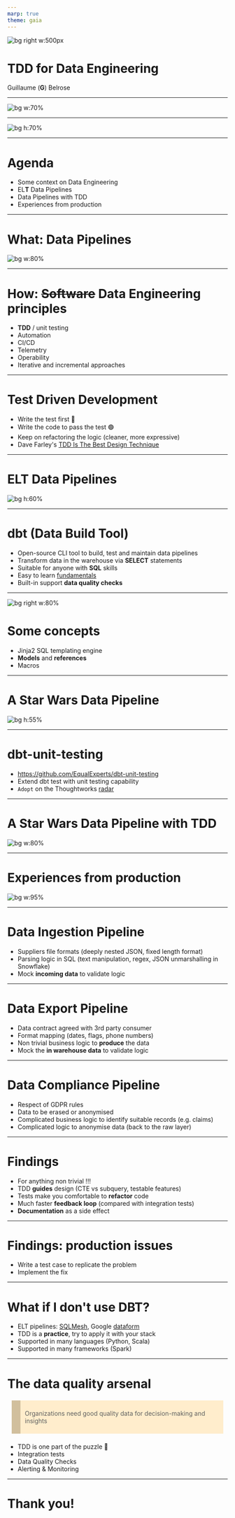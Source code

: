 ```yaml
---
marp: true
theme: gaia
---
```


<style>
blockquote {
  background: #ffedcc;
  border-left: 20px solid #d1bf9d;
  margin: 1.5em 10px;
  padding: 0.5em 10px;
}
</style>

<!-- _class: lead -->

![bg right w:500px](assets/equal-experts-logo-white-blue-background.png)

# TDD for Data Engineering

Guillaume (**G**) Belrose

--- 
<!-- header: ![image w:120px](assets/equal-experts-logo-white-blue-background.png) -->

![bg w:70%](assets/hands-up.jpg) 

--- 

![bg h:70%](assets/darth-vader-meme.jpg) 

<!-- _footer: Make your own: https://imgflip.com/memegenerator/19005569/Darth-Vader -->

---

<!-- paginate: true -->
<!-- footer: TDD for Data Engineering -->

# Agenda

- Some context on Data Engineering
- EL**T** Data Pipelines
- Data Pipelines with TDD
- Experiences from production

---

# What: Data Pipelines

![bg w:80%](assets/data-engineering.png) 

---

# How: ~~Software~~ Data Engineering principles

- **TDD** / unit testing
- Automation
- CI/CD
- Telemetry
- Operability
- Iterative and incremental approaches

---

# Test Driven Development

* Write the test first :red_circle:
* Write the code to pass the test :green_circle:
* Keep on refactoring the logic (cleaner, more expressive)
* Dave Farley's [TDD Is The Best Design Technique](https://www.youtube.com/watch?v=ln4WnxX-wrw)

---

# EL**T** Data Pipelines

![bg h:60%](assets/elt-stack.png) 

---

# dbt (Data Build Tool)

- Open-source CLI tool to build, test and maintain data pipelines
- Transform data in the warehouse via **SELECT** statements
- Suitable for anyone with **SQL** skills
- Easy to learn [fundamentals](https://courses.getdbt.com/courses/fundamentals) 
- Built-in support **data quality checks**

---

![bg right w:80%](assets/dbt-ref.png)

# Some concepts

- Jinja2 SQL templating engine
- **Models** and **references**
- Macros

---

# A Star Wars Data Pipeline

![bg h:55%](assets/star-wars-data-pipeline.png) 

<!-- _footer: TDD for Data Engineering | Star Wars dataset: https://www.kaggle.com/datasets/jsphyg/star-wars -->

---

# dbt-unit-testing

- https://github.com/EqualExperts/dbt-unit-testing
- Extend dbt test with unit testing capability
- `Adopt` on the Thoughtworks [radar](https://www.thoughtworks.com/radar/tools/dbt)

---

# A Star Wars Data Pipeline with TDD 

![bg w:80%](assets/star-wars-data-pipeline-with-tdd.png) 

---
# Experiences from production

![bg w:95%](assets/tales-from-production.png) 

---
# Data Ingestion Pipeline

* Suppliers file formats (deeply nested JSON, fixed length format)
* Parsing logic in SQL (text manipulation, regex, JSON unmarshalling in Snowflake)
* Mock **incoming data** to validate logic

---
# Data Export Pipeline

* Data contract agreed with 3rd party consumer
* Format mapping (dates, flags, phone numbers)
* Non trivial business logic to **produce** the data
* Mock the **in warehouse data** to validate logic

---
# Data Compliance Pipeline

* Respect of GDPR rules
* Data to be erased or anonymised
* Complicated business logic to identify suitable records (e.g. claims)
* Complicated logic to anonymise data (back to the raw layer)

---

# Findings

* For anything non trivial !!!
* TDD **guides** design (CTE vs subquery, testable features)
* Tests make you comfortable to **refactor** code
* Much faster **feedback loop** (compared with integration tests)
* **Documentation** as a side effect

---

# Findings: production issues
- Write a test case to replicate the problem
- Implement the fix 

---

# What if I don't use DBT?

- ELT pipelines: [SQLMesh](https://sqlmesh.com/), Google [dataform](https://cloud.google.com/dataform?hl=en)
- TDD is a **practice**, try to apply it with your stack
- Supported in many languages (Python, Scala)
- Supported in many frameworks (Spark)

---

# The data quality arsenal

> Organizations need good quality data for decision-making and insights
* TDD is one part of the puzzle :jigsaw: 
* Integration tests
* Data Quality Checks
* Alerting & Monitoring

--- 

<!-- _class: lead -->

# Thank you!
